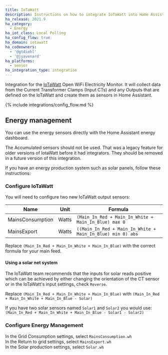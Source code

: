 ```yaml
---
title: IoTaWatt
description: Instructions on how to integrate IoTaWatt into Home Assistant.
ha_release: 2021.9
ha_category:
  - Energy
ha_iot_class: Local Polling
ha_config_flow: true
ha_domain: iotawatt
ha_codeowners:
  - '@gtdiehl'
  - '@jyavenard'
ha_platforms:
  - sensor
ha_integration_type: integration
---
```


Integration for the [IoTaWatt](https://www.iotawatt.com/) Open WiFi Electricity Monitor. It
will collect data from the Current Transformer Clamps (Input CTs) and any Outputs that are defined on the IoTaWatt
and create them as sensors in Home Assistant.

{% include integrations/config_flow.md %}

## Energy management

You can use the energy sensors directly with the Home Assistant energy dashboard.

<div class="note warning">
The Accumulated sensors should not be used.  That was a legacy feature for older versions of IotaWatt before it had integrators.  They should be removed in a future version of this integration.  
</div>

If you have an energy production system such as solar panels, follow these instructions:

### Configure IoTaWatt

You will need to configure two new IoTaWatt output sensors:

| Name | Unit | Formula
| - | - | -
| MainsConsumption|Watts|`(Main_In_Red + Main_In_White + Main_In_Blue) max 0`
| MainsExport|Watts|`((Main_In_Red + Main_In_White + Main_In_Blue) min 0) abs`

Replace `(Main_In_Red + Main_In_White + Main_In_Blue)` with the correct formula for your main feed.

#### Using a solar net system

The IoTaWatt team recommends that the inputs for solar reads positive which can be achieved by either changing the orientation of the CT sensor or in the IoTaWatt's input settings, check `Reverse`.

Replace `(Main_In_Red + Main_In_White + Main_In_Blue)` with `(Main_In_Red + Main_In_White + Main_In_Blue - Solar)`

If you have two solar sensors named `Solar1` and `Solar2` you would use:
`(Main_In_Red + Main_In_White + Main_In_Blue - Solar1 - Solar2)`

### Configure Energy Management

In the Grid Consumption settings, select `MainsConsumption.wh`  
In the Return to grid settings, select `MainsExport.wh`  
In the Solar production settings, select `Solar.wh`  
